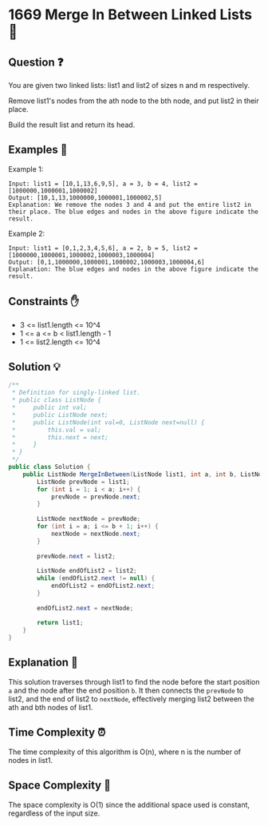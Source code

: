 # 1669 Merge In Between Linked Lists 🔄

## Question ❓
You are given two linked lists: list1 and list2 of sizes n and m respectively.

Remove list1's nodes from the ath node to the bth node, and put list2 in their place.

Build the result list and return its head.

## Examples 🌟
Example 1:
```
Input: list1 = [10,1,13,6,9,5], a = 3, b = 4, list2 = [1000000,1000001,1000002]
Output: [10,1,13,1000000,1000001,1000002,5]
Explanation: We remove the nodes 3 and 4 and put the entire list2 in their place. The blue edges and nodes in the above figure indicate the result.
```

Example 2:
```
Input: list1 = [0,1,2,3,4,5,6], a = 2, b = 5, list2 = [1000000,1000001,1000002,1000003,1000004]
Output: [0,1,1000000,1000001,1000002,1000003,1000004,6]
Explanation: The blue edges and nodes in the above figure indicate the result.
```

## Constraints ✋
- 3 <= list1.length <= 10^4
- 1 <= a <= b < list1.length - 1
- 1 <= list2.length <= 10^4

## Solution 💡

```csharp
/**
 * Definition for singly-linked list.
 * public class ListNode {
 *     public int val;
 *     public ListNode next;
 *     public ListNode(int val=0, ListNode next=null) {
 *         this.val = val;
 *         this.next = next;
 *     }
 * }
 */
public class Solution {
    public ListNode MergeInBetween(ListNode list1, int a, int b, ListNode list2) {
        ListNode prevNode = list1;
        for (int i = 1; i < a; i++) {
            prevNode = prevNode.next;
        }
        
        ListNode nextNode = prevNode;
        for (int i = a; i <= b + 1; i++) {
            nextNode = nextNode.next;
        }
        
        prevNode.next = list2;
        
        ListNode endOfList2 = list2;
        while (endOfList2.next != null) {
            endOfList2 = endOfList2.next;
        }
        
        endOfList2.next = nextNode;
        
        return list1;
    }
}
```

## Explanation 📝
This solution traverses through list1 to find the node before the start position `a` and the node after the end position `b`. It then connects the `prevNode` to list2, and the end of list2 to `nextNode`, effectively merging list2 between the ath and bth nodes of list1.

## Time Complexity ⏰
The time complexity of this algorithm is O(n), where n is the number of nodes in list1.

## Space Complexity 🚀
The space complexity is O(1) since the additional space used is constant, regardless of the input size.
